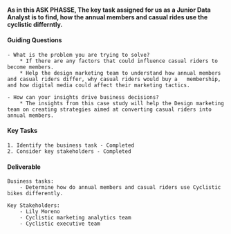 
#### As in this ASK PHASSE, The key task assigned for us as a Junior Data Analyst is to find, how the annual members and casual rides use the cyclistic differntly.



#### Guiding Questions

    - What is the problem you are trying to solve?
        * If there are any factors that could influence casual riders to become members. 
        * Help the design marketing team to understand how annual members and casual riders differ, why casual riders would buy a   membership, and how digital media could affect their marketing tactics.

    - How can your insights drive business decisions?
        * The insights from this case study will help the Design marketing team on creating strategies aimed at converting casual riders into annual members.

#### Key Tasks

    1. Identify the business task - Completed
    2. Consider key stakeholders - Completed

#### Deliverable

    Business tasks:
        - Determine how do annual members and casual riders use Cyclistic bikes differently.

    Key Stakeholders:
        - Lily Moreno
        - Cyclistic marketing analytics team
        - Cyclistic executive team

